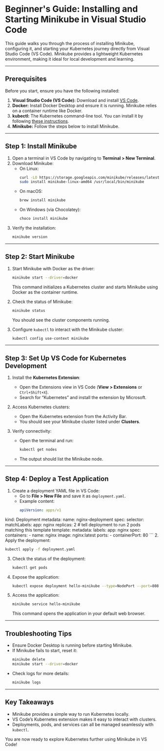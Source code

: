 # Beginner's Guide: Installing and Starting Minikube in Visual Studio Code

This guide walks you through the process of installing Minikube, configuring it, and starting your Kubernetes journey directly from Visual Studio Code (VS Code). Minikube provides a lightweight Kubernetes environment, making it ideal for local development and learning.

---

## Prerequisites
Before you start, ensure you have the following installed:

1. **Visual Studio Code (VS Code):** Download and install [VS Code](https://code.visualstudio.com/).
2. **Docker:** Install Docker Desktop and ensure it is running. Minikube relies on a container runtime like Docker.
3. **kubectl:** The Kubernetes command-line tool. You can install it by following [these instructions](https://kubernetes.io/docs/tasks/tools/).
4. **Minikube:** Follow the steps below to install Minikube.

---

## Step 1: Install Minikube
1. Open a terminal in VS Code by navigating to **Terminal > New Terminal**.
2. Download Minikube:
   - On Linux:
     ```bash
     curl -LO https://storage.googleapis.com/minikube/releases/latest/minikube-linux-amd64
     sudo install minikube-linux-amd64 /usr/local/bin/minikube
     ```
   - On macOS:
     ```bash
     brew install minikube
     ```
   - On Windows (via Chocolatey):
     ```powershell
     choco install minikube
     ```
3. Verify the installation:
   ```bash
   minikube version
   ```

---

## Step 2: Start Minikube
1. Start Minikube with Docker as the driver:
   ```bash
   minikube start --driver=docker
   ```
   This command initializes a Kubernetes cluster and starts Minikube using Docker as the container runtime.

2. Check the status of Minikube:
   ```bash
   minikube status
   ```
   You should see the cluster components running.

3. Configure `kubectl` to interact with the Minikube cluster:
   ```bash
   kubectl config use-context minikube
   ```

---

## Step 3: Set Up VS Code for Kubernetes Development
1. Install the **Kubernetes Extension**:
   - Open the Extensions view in VS Code (**View > Extensions** or `Ctrl+Shift+X`).
   - Search for “Kubernetes” and install the extension by Microsoft.

2. Access Kubernetes clusters:
   - Open the Kubernetes extension from the Activity Bar.
   - You should see your Minikube cluster listed under **Clusters**.

3. Verify connectivity:
   - Open the terminal and run:
     ```bash
     kubectl get nodes
     ```
   - The output should list the Minikube node.

---

## Step 4: Deploy a Test Application
1. Create a deployment YAML file in VS Code:
   - Go to **File > New File** and save it as `deployment.yaml`.
   - Example content:
     ```yaml
     apiVersion: apps/v1
kind: Deployment
metadata:
  name: nginx-deployment
spec:
  selector:
    matchLabels:
      app: nginx
  replicas: 2  # tell deployment to run 2 pods matching this template
  template:
    metadata:
      labels:
        app: nginx
    spec:
      containers:
      - name: nginx
        image: nginx:latest
        ports:
        - containerPort: 80
     ```
2. Apply the deployment:
   ```bash
   kubectl apply -f deployment.yaml
   ```

3. Check the status of the deployment:
   ```bash
   kubectl get pods
   ```

4. Expose the application:
   ```bash
   kubectl expose deployment hello-minikube --type=NodePort --port=8080
   ```

5. Access the application:
   ```bash
   minikube service hello-minikube
   ```
   This command opens the application in your default web browser.

---

## Troubleshooting Tips
- Ensure Docker Desktop is running before starting Minikube.
- If Minikube fails to start, reset it:
  ```bash
  minikube delete
  minikube start --driver=docker
  ```
- Check logs for more details:
  ```bash
  minikube logs
  ```

---

## Key Takeaways
- Minikube provides a simple way to run Kubernetes locally.
- VS Code’s Kubernetes extension makes it easy to interact with clusters.
- Deployments, pods, and services can all be managed seamlessly with `kubectl`.

You are now ready to explore Kubernetes further using Minikube in VS Code!
